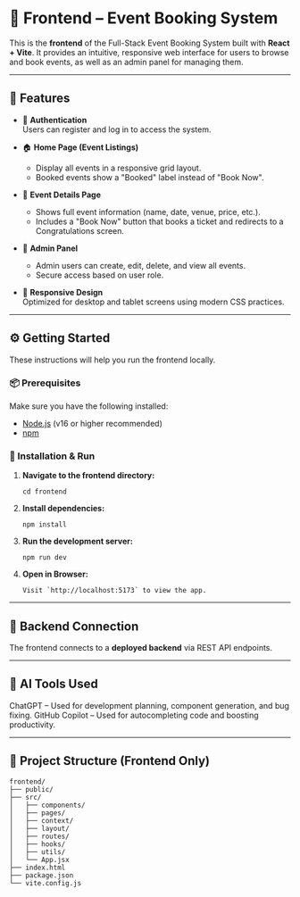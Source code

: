# 🎨 Frontend – Event Booking System

This is the **frontend** of the Full-Stack Event Booking System built with **React + Vite**. It provides an intuitive, responsive web interface for users to browse and book events, as well as an admin panel for managing them.

---

## 🌟 Features

-   🔐 **Authentication**  
    Users can register and log in to access the system.

-   🏠 **Home Page (Event Listings)**

    -   Display all events in a responsive grid layout.
    -   Booked events show a "Booked" label instead of "Book Now".

-   📄 **Event Details Page**

    -   Shows full event information (name, date, venue, price, etc.).
    -   Includes a "Book Now" button that books a ticket and redirects to a Congratulations screen.

-   🧾 **Admin Panel**

    -   Admin users can create, edit, delete, and view all events.
    -   Secure access based on user role.

-   📱 **Responsive Design**  
    Optimized for desktop and tablet screens using modern CSS practices.

---

## ⚙️ Getting Started

These instructions will help you run the frontend locally.

### 📦 Prerequisites

Make sure you have the following installed:

-   [Node.js](https://nodejs.org/) (v16 or higher recommended)
-   [npm](https://www.npmjs.com/)

### 🚀 Installation & Run

1. **Navigate to the frontend directory:**

    ```
    cd frontend
    ```

2. **Install dependencies:**

    ```
    npm install
    ```

3. **Run the development server:**

    ```
    npm run dev
    ```

4. **Open in Browser:**
    ```
    Visit `http://localhost:5173` to view the app.
    ```
---
## 🔗 Backend Connection
The frontend connects to a **deployed backend** via REST API endpoints.

---

## 🧠 AI Tools Used
ChatGPT – Used for development planning, component generation, and bug fixing.
GitHub Copilot – Used for autocompleting code and boosting productivity.

---

## 📁 Project Structure (Frontend Only)

```
frontend/
├── public/
├── src/
│   ├── components/
│   ├── pages/
│   ├── context/
│   ├── layout/
│   ├── routes/
│   ├── hooks/
│   ├── utils/
│   └── App.jsx
├── index.html
├── package.json
└── vite.config.js
```
